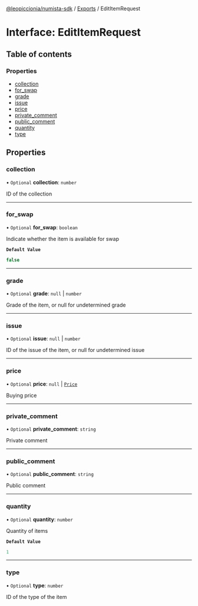 [@leopiccionia/numista-sdk](../README.md) / [Exports](../modules.md) / EditItemRequest

# Interface: EditItemRequest

## Table of contents

### Properties

- [collection](EditItemRequest.md#collection)
- [for\_swap](EditItemRequest.md#for_swap)
- [grade](EditItemRequest.md#grade)
- [issue](EditItemRequest.md#issue)
- [price](EditItemRequest.md#price)
- [private\_comment](EditItemRequest.md#private_comment)
- [public\_comment](EditItemRequest.md#public_comment)
- [quantity](EditItemRequest.md#quantity)
- [type](EditItemRequest.md#type)

## Properties

### collection

• `Optional` **collection**: `number`

ID of the collection

___

### for\_swap

• `Optional` **for\_swap**: `boolean`

Indicate whether the item is available for swap

**`Default Value`**

```ts
false
```

___

### grade

• `Optional` **grade**: ``null`` \| `number`

Grade of the item, or null for undetermined grade

___

### issue

• `Optional` **issue**: ``null`` \| `number`

ID of the issue of the item, or null for undetermined issue

___

### price

• `Optional` **price**: ``null`` \| [`Price`](Price.md)

Buying price

___

### private\_comment

• `Optional` **private\_comment**: `string`

Private comment

___

### public\_comment

• `Optional` **public\_comment**: `string`

Public comment

___

### quantity

• `Optional` **quantity**: `number`

Quantity of items

**`Default Value`**

```ts
1
```

___

### type

• `Optional` **type**: `number`

ID of the type of the item
